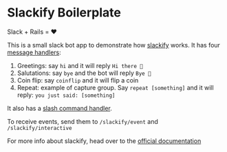 # Slackify Boilerplate

Slack + Rails = ❤

This is a small slack bot app to demonstrate how [slackify](https://github.com/jusleg/slackify) works. It has four [message handlers](https://github.com/jusleg/slackify-boilerplate/blob/master/config/handlers.yml):

1. Greetings: say `hi` and it will reply `Hi there 👋`
2. Salutations: say `bye` and the bot will reply `Bye 👋`
3. Coin flip: say `coinflip` and it will flip a coin
4. Repeat: example of capture group. Say `repeat [something]` and it will reply: `you just said: [something]`

It also has a [slash command handler](https://github.com/jusleg/slackify-boilerplate/blob/master/app/handlers/slash_command_handler.rb).

To receive events, send them to `/slackify/event` and `/slackify/interactive`

For more info about slackify, head over to the [official documentation](https://jusleg.com/slackify)
